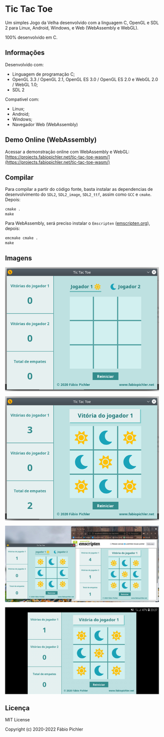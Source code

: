 # Tic Tac Toe

Um simples Jogo da Velha desenvolvido com a linguagem C, OpenGL e SDL 2 para Linux, Android, Windows, e Web (WebAssembly e WebGL).

100% desenvolvido em C.

## Informações

Desenvolvido com:

* Linguagem de programação C;
* OpenGL 3.3 / OpenGL 2.1, OpenGL ES 3.0 / OpenGL ES 2.0 e WebGL 2.0 / WebGL 1.0;
* SDL 2

Compatível com:

* Linux;
* Android;
* Windows;
* Navegador Web (WebAssembly)

## Demo Online (WebAssembly)

Acessar a demonstração online com WebAssembly e WebGL: [https://projects.fabiopichler.net/tic-tac-toe-wasm/](https://projects.fabiopichler.net/tic-tac-toe-wasm/)

## Compilar

Para compilar a partir do código fonte, basta instalar as dependencias de desenvolvimento do ```SDL2```, ```SDL2_image```, ```SDL2_ttf```, assim como ```GCC``` e ```cmake```. Depois:

```
cmake .
make
```

Para WebAssembly, será preciso instalar o ```Emscripten``` ([emscripten.org](https://emscripten.org/)), depois:

```
emcmake cmake .
make
```

## Imagens

![Screenshot](/screenshots/screenshot_01.png?raw=true)

![Screenshot](/screenshots/screenshot_02.png?raw=true)

![Screenshot](/screenshots/screenshot_03.png?raw=true)

![Screenshot](/screenshots/screenshot_04.jpg?raw=true)

## Licença

MIT License

Copyright (c) 2020-2022 Fábio Pichler
